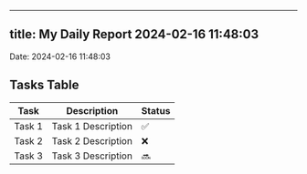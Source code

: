 
---
title: My Daily Report 2024-02-16 11:48:03
---

Date: 2024-02-16 11:48:03

## Tasks Table

| Task | Description | Status |
|------|-------------|--------|
| Task 1 | Task 1 Description | ✅ |
| Task 2 | Task 2 Description | ❌ |
| Task 3 | Task 3 Description | 🔜 |
